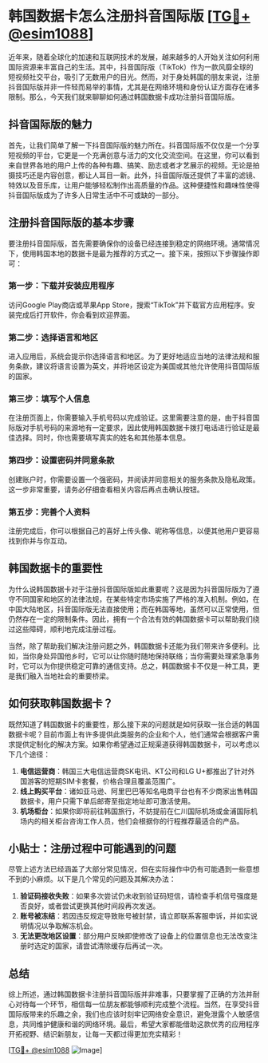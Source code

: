 # 韩国数据卡怎么注册抖音国际版 [[TG💪+ @esim1088](https://t.me/s/esim1088)]

近年来，随着全球化的加速和互联网技术的发展，越来越多的人开始关注如何利用国际资源来丰富自己的生活。其中，抖音国际版（TikTok）作为一款风靡全球的短视频社交平台，吸引了无数用户的目光。然而，对于身处韩国的朋友来说，注册抖音国际版并非一件轻而易举的事情，尤其是在网络环境和身份认证方面存在诸多限制。那么，今天我们就来聊聊如何通过韩国数据卡成功注册抖音国际版。

## 抖音国际版的魅力

首先，让我们简单了解一下抖音国际版的魅力所在。抖音国际版不仅仅是一个分享短视频的平台，它更是一个充满创意与活力的文化交流空间。在这里，你可以看到来自世界各地的用户上传的各种有趣、搞笑、励志或者才艺展示的视频。无论是拍摄技巧还是内容创意，都让人耳目一新。此外，抖音国际版还提供了丰富的滤镜、特效以及音乐库，让用户能够轻松制作出高质量的作品。这种便捷性和趣味性使得抖音国际版成为了许多人日常生活中不可或缺的一部分。

## 注册抖音国际版的基本步骤

要注册抖音国际版，首先需要确保你的设备已经连接到稳定的网络环境。通常情况下，使用韩国本地的数据卡是最为推荐的方式之一。接下来，按照以下步骤操作即可：

### 第一步：下载并安装应用程序

访问Google Play商店或苹果App Store，搜索“TikTok”并下载官方应用程序。安装完成后打开软件，你会看到欢迎界面。

### 第二步：选择语言和地区

进入应用后，系统会提示你选择语言和地区。为了更好地适应当地的法律法规和服务条款，建议将语言设置为英文，并将地区设定为美国或其他允许使用抖音国际版的国家。

### 第三步：填写个人信息

在注册页面上，你需要输入手机号码以完成验证。这里需要注意的是，由于抖音国际版对手机号码的来源地有一定要求，因此使用韩国数据卡拨打电话进行验证是最佳选择。同时，你也需要填写真实的姓名和其他基本信息。

### 第四步：设置密码并同意条款

创建账户时，你需要设置一个强密码，并阅读并同意相关的服务条款及隐私政策。这一步非常重要，请务必仔细查看相关内容后再点击确认按钮。

### 第五步：完善个人资料

注册完成后，你可以根据自己的喜好上传头像、昵称等信息，以便其他用户更容易找到你并与你互动。

## 韩国数据卡的重要性

为什么说韩国数据卡对于注册抖音国际版如此重要呢？这是因为抖音国际版为了遵守不同国家和地区的法律法规，在某些特定市场实施了严格的准入机制。例如，在中国大陆地区，抖音国际版无法直接使用；而在韩国等地，虽然可以正常使用，但仍然存在一定的限制条件。因此，拥有一个合法有效的韩国数据卡可以帮助我们绕过这些障碍，顺利地完成注册过程。

当然，除了帮助我们解决注册问题之外，韩国数据卡还能为我们带来许多便利。比如，当你身处异国他乡时，它可以让你随时随地保持联络；当你需要处理紧急事务时，它可以为你提供稳定可靠的通信支持。总之，韩国数据卡不仅是一种工具，更是我们融入当地社会的重要桥梁。

## 如何获取韩国数据卡？

既然知道了韩国数据卡的重要性，那么接下来的问题就是如何获取一张合适的韩国数据卡呢？目前市面上有许多提供此类服务的企业和个人，他们通常会根据客户需求提供定制化的解决方案。如果你希望通过正规渠道获得韩国数据卡，可以考虑以下几个途径：

1. **电信运营商**：韩国三大电信运营商SK电讯、KT公司和LG U+都推出了针对外国游客的短期SIM卡套餐，价格合理且覆盖范围广。
2. **线上购买平台**：诸如亚马逊、阿里巴巴等知名电商平台也有不少商家出售韩国数据卡，用户只需下单后邮寄至指定地址即可激活使用。
3. **机场柜台**：如果你即将前往韩国旅行，不妨提前在仁川国际机场或金浦国际机场内的相关柜台咨询工作人员，他们会根据你的行程推荐最适合的产品。

## 小贴士：注册过程中可能遇到的问题

尽管上述方法已经涵盖了大部分常见情况，但在实际操作中仍有可能遇到一些意想不到的小麻烦。以下是几个常见的问题及其解决办法：

1. **验证码接收失败**：如果多次尝试仍未收到验证码短信，请检查手机信号强度是否良好，或者尝试更换其他时间段再次发送。
2. **账号被冻结**：若因违反规定导致账号被封禁，请立即联系客服申诉，并如实说明情况以争取解冻机会。
3. **无法更改地区设置**：部分用户反映即使修改了设备上的位置信息也无法改变注册时选定的国家，请尝试清除缓存后再试一次。

## 总结

综上所述，通过韩国数据卡注册抖音国际版并非难事，只要掌握了正确的方法并耐心对待每一个环节，相信每一位朋友都能够顺利完成整个流程。当然，在享受抖音国际版带来的乐趣之余，我们也应该时刻牢记网络安全意识，避免泄露个人敏感信息，共同维护健康和谐的网络环境。最后，希望大家都能借助这款优秀的应用程序开拓视野、结识新朋友，让每一天都过得更加充实精彩！

[[TG💪+ @esim1088](https://t.me/s/esim1088) ![Image](https://i.postimg.cc/4NQfJmqS/Snipaste-2025-05-13-00-14-12.png)]